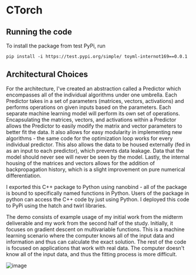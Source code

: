 # CTorch

## Running the code

To install the package from test PyPi, run

```
pip install -i https://test.pypi.org/simple/ toyml-internot169==0.0.1
```

## Architectural Choices
For the architecture, I've created an abstraction called a Predictor which encompasses all of the individual algorithms under one umbrella. Each Predictor takes in a set of parameters (matrices, vectors, activations) and performs operations on given inputs based on the parameters. Each separate machine learning model will perform its own set of operations. Encapsulating the matrices, vectors, and activations within a Predictor allows the Predictor to easily modify the matrix and vector parameters to better fit the data. It also allows for easy modularity in implementing new algorithms - the same code for the optimization loop works for every individual predictor. This also allows the data to be housed externally (fed in as an input to each predictor), which prevents data leakage. Data that the model should never see will never be seen by the model. Lastly, the internal housing of the matrices and vectors allows for the addition of backpropagation history, which is a slight improvement on pure numerical differentiation.

I exported this C++ package to Python using nanobind - all of the package is bound to specifically named functions in Python. Users of the package in python can access the C++ code by just using Python. I deployed this code to PyPi using the hatch and twirl libraries. 

The demo consists of example usage of my initial work from the midterm deliverable and my work from the second half of the study. Initially, it focuses on gradient descent on multivariable functions. This is a machine learning scenario where the computer knows all of the input data and information and thus can calculate the exact solution. The rest of the code is focused on applications that work with real data. The computer doesn't know all of the input data, and thus the fitting process is more difficult.

![image](https://github.com/user-attachments/assets/5f95bb96-b541-420e-b68f-83d34c0813d0)
